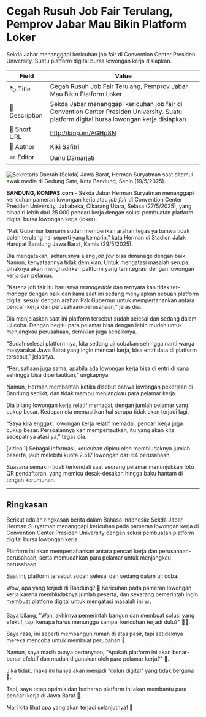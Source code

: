 # Cegah Rusuh Job Fair Terulang, Pemprov Jabar Mau Bikin Platform Loker

Sekda Jabar menanggapi kericuhan job fair di Convention Center Presiden University. Suatu platform digital bursa lowongan kerja disiapkan.

| Field         | Value                                                       |
|---------------|-------------------------------------------------------------|
| 🏷️ Title       | Cegah Rusuh Job Fair Terulang, Pemprov Jabar Mau Bikin Platform Loker |
| 📝 Description | Sekda Jabar menanggapi kericuhan job fair di Convention Center Presiden University. Suatu platform digital bursa lowongan kerja disiapkan. |
| 🔗 Short URL   | http://kmp.im/AGHp8N |
| 👤 Author      | Kiki Safitri |
| ✏️ Editor      | Danu Damarjati  |

![Sekretaris Daerah (Sekda) Jawa Barat, Herman Suryatman saat ditemui awak media di Gedung Sate, Kota Bandung, Senin (19/5/2025).](https://asset.kompas.com/crops/oPvL4jUu0FOSQ70VpgPTZPzwolI=/0x0:0x0/750x500/data/photo/2025/05/19/682afb29e844f.jpg)

**BANDUNG, KOMPAS.com** - Sekda Jabar Herman Suryatman menanggapi kericuhan pameran lowongan kerja atau *job fair* di Convention Center Presiden University, Jababeka, Cikarang Utara, Selasa (27/5/2025), yang dihadiri lebih dari 25.000 pencari kerja dengan solusi pembuatan platform digital bursa lowongan kerja (loker).

"Pak Gubernur kemarin sudah memberikan arahan tegas ya bahwa tidak boleh terulang hal seperti yang kemarin," kata Herman di Stadion Jalak Harupat Bandung Jawa Barat, Kamis (29/5/2025).

Dia mengatakan, seharusnya ajang *job fair* bisa dimanage dengan baik. Namun, kenyataannya tidak demikian. Untuk mengatasi masalah serupa, pihaknya akan menghadirkan paltform yang terintegrasi dengan lowongan kerja dan pelamar.

"Karena job fair itu harusnya *manageable* dan ternyata kan tidak ter-*manage* dengan baik dan kami saat ini sedang menyiapkan sebuah platform digital sesuai dengan arahan Pak Gubernur untuk mempertahankan antara pencari kerja dan perusahaan-perusahaan," jelas dia.

Dia menjelaskan saat ini platform tersebut sudah selesai dan sedang dalam uji coba. Dengan begitu para pelamar bisa dengan lebih mudah untuk menjangkau perusahaan, demikian juga sebaliknya.

"Sudah selesai platformnya, kita sedang uji cobakan sehingga nanti warga masyarakat Jawa Barat yang ingin mencari kerja, bisa entri data di platform tersebut," jelasnya.

"Perusahaan juga sama, apabila ada lowongan kerja bisa di entri di sana sehingga bisa dipertautkan," ungkapnya.

Namun, Herman membantah ketika disebut bahwa lowongan pekerjaan di Bandung sedikit, dan tidak mampu menjangkau para pelamar kerja.

Dia bilang lowongan kerja relatif memadai, dengan jumlah pelamar yang cukup besar. Kedepan dia memastikan hal serupa tidak akan terjadi lagi.

"Saya kira enggak, lowongan kerja relatif memadai, pencari kerja juga cukup besar. Persoalannya kan mempertautkan, itu yang akan kita secepatnya atasi ya," tegas dia.

\[video.1\] Sebagai informasi, kericuhan dipicu oleh membludaknya jumlah peserta, jauh melebihi kuota 2.517 lowongan dari 64 perusahaan.

Suasana semakin tidak terkendali saat seorang pelamar menunjukkan foto QR pendaftaran, yang memicu desak-desakan hingga baku hantam di tengah kerumunan.

---
## Ringkasan

Berikut adalah ringkasan berita dalam Bahasa Indonesia: Sekda Jabar Herman Suryatman menanggapi kericuhan pada pameran lowongan kerja di Convention Center Presiden University dengan solusi pembuatan platform digital bursa lowongan kerja.

 Platform ini akan mempertahankan antara pencari kerja dan perusahaan-perusahaan, serta memudahkan para pelamar untuk menjangkau perusahaan.

 Saat ini, platform tersebut sudah selesai dan sedang dalam uji coba.



Wow, apa yang terjadi di Bandung? 🤯 Kericuhan pada pameran lowongan kerja karena membludaknya jumlah peserta, dan sekarang pemerintah ingin membuat platform digital untuk mengatasi masalah ini 📊.

 Saya bilang, "Wah, akhirnya pemerintah bangun dan membuat solusi yang efektif, tapi kenapa harus menunggu sampai kericuhan terjadi dulu?" 🤦‍♂️.

 Saya rasa, ini seperti membangun rumah di atas pasir, tapi setidaknya mereka mencoba untuk membuat perubahan 🌟.

 Namun, saya masih punya pertanyaan, "Apakah platform ini akan benar-benar efektif dan mudah digunakan oleh para pelamar kerja?" 🤔.

 Jika tidak, maka ini hanya akan menjadi "culun digital" yang tidak berguna 📴.

 Tapi, saya tetap optimis dan berharap platform ini akan membantu para pencari kerja di Jawa Barat 🙏.

 Mari kita lihat apa yang akan terjadi selanjutnya! 🎉
